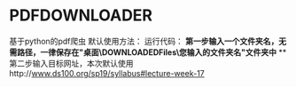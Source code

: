 # PDFDOWNLOADER
基于python的pdf爬虫
默认使用方法：
运行代码：
**第一步输入一个文件夹名，无需路径，一律保存在\"桌面\\DOWNLOADEDFiles\\您输入的文件夹名\"文件夹中**
**第二步输入目标网址，本次默认使用http://www.ds100.org/sp19/syllabus#lecture-week-17
